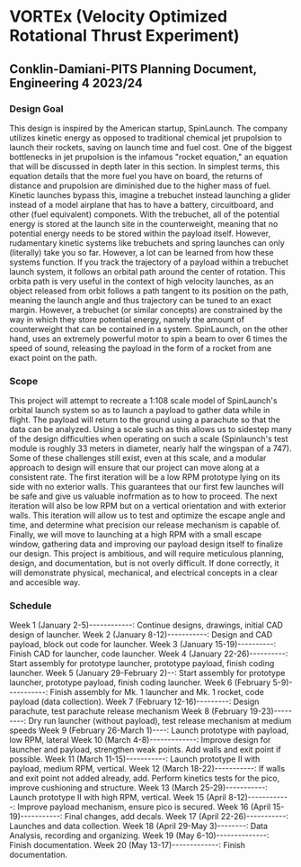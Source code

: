 # VORTEx (Velocity Optimized Rotational Thrust Experiment)
## Conklin-Damiani-PITS Planning Document, Engineering 4 2023/24
### Design Goal
This design is inspired by the American startup, SpinLaunch. The company utilizes kinetic energy as opposed to traditional chemical jet prupolsion to launch their rockets, saving on launch time and fuel cost. One of the biggest bottlenecks in jet prupolsion is the infamous "rocket equation," an equation that will be discussed in depth later in this section. In simplest terms, this equation details that the more fuel you have on board, the returns of distance and prupolsion are diminished due to the higher mass of fuel. Kinetic launches bypass this, imagine a trebuchet instead launching a glider instead of a model airplane that has to have a battery, circuitboard, and other (fuel equivalent) componets. With the trebuchet, all of the potential energy is stored at the launch site in the counterweight, meaning that no potential energy needs to be stored within the payload itself. However, rudamentary kinetic systems like trebuchets and spring launches can only (literally) take you so far. However, a lot can be learned from how these systems function. If you track the trajectory of a payload within a trebuchet launch system, it follows an orbital path around the center of rotation. This orbita path is very useful in the context of high velocity launches, as an object released from orbit follows a path tangent to its position on the path, meaning the launch angle and thus trajectory can be tuned to an exact margin. However, a trebuchet (or similar concepts) are constrained by the way in which they store potential energy, namely the amount of counterweight that can be contained in a system. SpinLaunch, on the other hand, uses an extremely powerful motor to spin a beam to over 6 times the speed of sound, releasing the payload in the form of a rocket from ane exact point on the path.
&nbsp;
### Scope
This project will attempt to recreate a 1:108 scale model of SpinLaunch's orbital launch system so as to launch a payload to gather data while in flight. The payload will return to the ground using a parachute so that the data can be analyzed. Using a scale such as this allows us to sidestep many of the design difficulties when operating on such a scale (Spinlaunch's test module is roughly 33 meters in diameter, nearly half the wingspan of a 747). Some of these challenges still exist, even at this scale, and a modular approach to design will ensure that our project can move along at a consistent rate. The first iteration will be a low RPM prototype lying on its side with no exterior walls. This guarantees that our first few launches will be safe and give us valuable inofrmation as to how to proceed. The next iteration will also be low RPM but on a vertical orientation and with exterior walls. This iteration will allow us to test and optimize the escape angle and time, and determine what precision our release mechanism is capable of. Finally, we will move to launching at a high RPM with a small escape window, gathering data and improving our payload design itself to finalize our design. This project is ambitious, and will require meticulous planning, design, and documentation, but is not overly difficult. If done correctly, it will demonstrate physical, mechanical, and electrical concepts in a clear and accesible way.
&nbsp;
### Schedule
Week 1 (January 2-5)------------: Continue designs, drawings, initial CAD design of launcher.
Week 2 (January 8-12)-----------: Design and CAD payload, block out code for launcher.
Week 3 (January 15-19)----------: Finish CAD for launcher, code launcher.
Week 4 (January 22-26)----------: Start assembly for prototype launcher, prototype payload, finish coding launcher.
Week 5 (January 29-February 2)--: Start assembly for prototype launcher, prototype payload, finish coding launcher.
Week 6 (February 5-9)-----------: Finish assembly for Mk. 1 launcher and Mk. 1 rocket, code payload (data collection).
Week 7 (February 12-16)---------: Design parachute, test parachute release mechanism
Week 8 (February 19-23)---------: Dry run launcher (without payload), test release mechanism at medium speeds
Week 9 (February 26-March 1)----: Launch prototype with payload, low RPM, lateral
Week 10 (March 4-8)-------------: Improve design for launcher and payload, strengthen weak points. Add walls and exit point if possible.
Week 11 (March 11-15)-----------: Launch prototype II with payload, medium RPM, vertical.
Week 12 (March 18-22)-----------: If walls and exit point not added already, add. Perform kinetics tests for the pico, improve cushioning and structure.
Week 13 (March 25-29)-----------: Launch prototype II with high RPM, vertical.
Week 15 (April 8-12)------------: Improve payload mechanism, ensure pico is secured.
Week 16 (April 15-19)-----------: Final changes, add decals.
Week 17 (April 22-26)-----------: Launches and data collection.
Week 18 (April 29-May 3)--------: Data Analysis, recording and organizing.
Week 19 (May 6-10)--------------: Finish documentation.
Week 20 (May 13-17)-------------: Finish documentation. 
